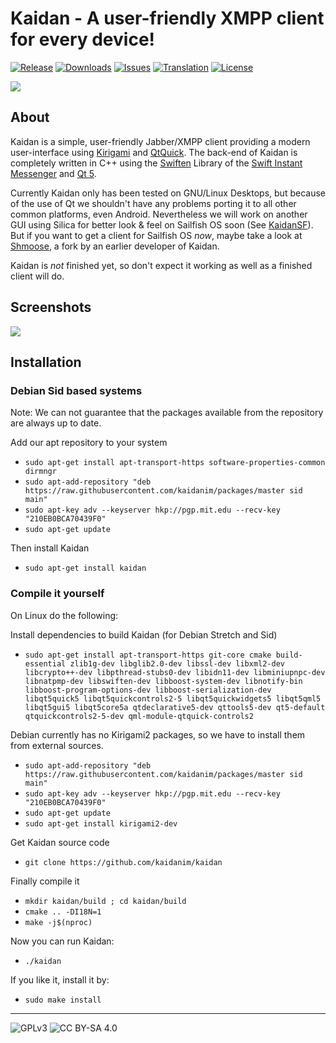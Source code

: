 # Kaidan - A user-friendly XMPP client for every device!

[![Release](https://img.shields.io/github/release/kaidanim/kaidan.svg)](https://github.com/kaidanim/kaidan/releases)
[![Downloads](https://img.shields.io/github/downloads/kaidanim/kaidan/total.svg)](https://github.com/kaidanim/kaidan/releases)
[![Issues](https://img.shields.io/github/issues/kaidanim/kaidan.svg)](https://github.com/kaidanim/kaidan/issues)
[![Translation](https://hosted.weblate.org/widgets/kaidan/-/svg-badge.svg)](https://hosted.weblate.org/projects/kaidan/translations/)
[![License](https://img.shields.io/badge/License-GPLv3%2B%20%2F%20CC%20BY--SA%204.0-blue.svg)](https://raw.githubusercontent.com/kaidanim/kaidan/master/LICENSE.txt)

![](http://i.imgur.com/k1Aup3h.png)

## About

Kaidan is a simple, user-friendly Jabber/XMPP client providing a modern user-interface
using [Kirigami](https://techbase.kde.org/Kirigami) and [QtQuick](http://wiki.qt.io/Qt_Quick).
The back-end of Kaidan is completely written in C++ using the [Swiften](http://swift.im/swiften.html)
Library of the [Swift Instant Messenger](http://swift.im/swift.html) and [Qt 5](https://www.qt.io/).

Currently Kaidan only has been tested on GNU/Linux Desktops, but because of the use of Qt we shouldn't have
any problems porting it to all other common platforms, even Android. Nevertheless we will work on another
GUI using Silica for better look & feel on Sailfish OS soon (See [KaidanSF](https://github.com/KaidanIM/KaidanSF)).
But if you want to get a client for Sailfish OS _now_, maybe take a look at
[Shmoose](https://github.com/geobra/harbour-shmoose), a fork by an earlier developer of Kaidan.

Kaidan is *not* finished yet, so don't expect it working as well as a finished client will do.

## Screenshots

![](http://i.imgur.com/Yfuf6AT.png)

## Installation

### Debian Sid based systems

Note: We can not guarantee that the packages available from the repository are always up to date.

Add our apt repository to your system

 * `sudo apt-get install apt-transport-https software-properties-common dirmngr`
 * `sudo apt-add-repository "deb https://raw.githubusercontent.com/kaidanim/packages/master sid main"`
 * `sudo apt-key adv --keyserver hkp://pgp.mit.edu --recv-key "210EB0BCA70439F0"`
 * `sudo apt-get update`

Then install Kaidan

 * `sudo apt-get install kaidan`

### Compile it yourself

On Linux do the following:

Install dependencies to build Kaidan (for Debian Stretch and Sid)

 *  `sudo apt-get install apt-transport-https git-core cmake build-essential zlib1g-dev libglib2.0-dev libssl-dev libxml2-dev libcrypto++-dev libpthread-stubs0-dev libidn11-dev libminiupnpc-dev libnatpmp-dev libswiften-dev libboost-system-dev libnotify-bin libboost-program-options-dev libboost-serialization-dev libqt5quick5 libqt5quickcontrols2-5 libqt5quickwidgets5 libqt5qml5 libqt5gui5 libqt5core5a qtdeclarative5-dev qttools5-dev qt5-default qtquickcontrols2-5-dev qml-module-qtquick-controls2`

Debian currently has no Kirigami2 packages, so we have to install them from external sources.

 * `sudo apt-add-repository "deb https://raw.githubusercontent.com/kaidanim/packages/master sid main"`
 * `sudo apt-key adv --keyserver hkp://pgp.mit.edu --recv-key "210EB0BCA70439F0"`
 * `sudo apt-get update`
 * `sudo apt-get install kirigami2-dev`

Get Kaidan source code

 * `git clone https://github.com/kaidanim/kaidan`

Finally compile it

 * `mkdir kaidan/build ; cd kaidan/build`
 * `cmake .. -DI18N=1`
 * `make -j$(nproc)`

Now you can run Kaidan:

 * `./kaidan`

If you like it, install it by:

 * `sudo make install`

----

![GPLv3](https://www.gnu.org/graphics/gplv3-127x51.png)
![CC BY-SA 4.0](https://i.creativecommons.org/l/by-sa/4.0/88x31.png)
